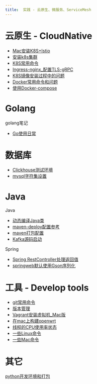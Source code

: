 ```yaml
---
title:  实践 - 云原生、微服务、ServiceMesh
---
```


# 云原生 - CloudNative
- [Mac安装K8S+Istio](_posts/cloudnative/2021-8-5-Mac安装K8S+Istio.md)
- [安装k8s集群](_posts/cloudnative/2021-8-25-安装k8s集群.md)
- [K8S常用命令](_posts/cloudnative/2021-8-25-K8S命令.md)
- [Ingress-nginx_配置TLS-gRPC](_posts/cloudnative/2021-8-31-K8S_Ingress_TLS支持gRPC.md)
- [K8S镜像安装过程中的问题](_posts/cloudnative/2021-9-7-K8S镜像安装过程中的问题.md)
- [Docker常用命令和问题](_posts/cloudnative/2021-12-26-docker常用命令和问题.md)
- [使用Docker-compose](_posts/cloudnative/2021-1-10-使用Docker-compose.md)

# Golang
golang笔记
- [Go使用日常](_posts/golang/2021-9-29-Go使用日常.md)
 

# 数据库
- [Clickhouse测试环境](_posts/database/2022-2-17-clickhouse测试环境.md) 
- [mysql字符集设置](_posts/database/2022-9-9-mysql字符集.md) 

# Java
Java
- [动态编译Java类](_posts/java/2021-12-23-动态编译Java类.md) 
- [maven-deploy配置参考](_posts/java/2020-12-01-maven私服settings配置参考.md)
- [maven打包配置](_posts/java/2022-1-11-maven打包配置.md)
- [Kafka源码启动](_posts/java/2022-4-2-Kafka源码启动.md)

Spring
- [Spring RestController处理返回值](_posts/java/2021-11-22-SpringRestController处理返回值.md) 
- [springweb默认使用Gson序列化](_post/java/2021-12-27-springweb默认使用Gson序列化.md) 

# 工具 - Develop tools
- [git常用命令](_posts/tools/2022-4-12-git命令.md)
- [版本管理](_posts/tools/2023-10-13-代码与发布的版本管理.md)
- [Vagrant安装虚拟机_Mac版](_posts/tools/2021-8-8-Vagrant安装虚拟机_Mac版.md) 
- [在mac上构建openwrt](_posts/tools/2022-9-23-在mac上构建openwrt.md)
- [线程的CPU使用率状态](_posts/tools/2020-3-12-线程的CPU使用率状态.md)
- [一些Linux命令](_posts/tools/2024-5-21-一些Linux命令.md)
- [一些Mac命令](_posts/tools/2025-1-21-一些Mac命令.md)

# 其它
[python开发环境和打包](_posts/it/2022-02-21-python环境和打包.md)
